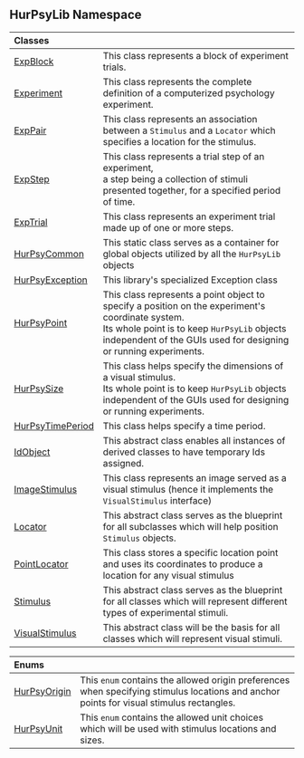 ## HurPsyLib Namespace

| Classes | |
| :--- | :--- |
| [ExpBlock](HurPsyLib.ExpBlock.md 'HurPsyLib.ExpBlock') | This class represents a block of experiment trials. |
| [Experiment](HurPsyLib.Experiment.md 'HurPsyLib.Experiment') | This class represents the complete definition of a computerized psychology experiment. |
| [ExpPair](HurPsyLib.ExpPair.md 'HurPsyLib.ExpPair') | This class represents an association between a `Stimulus` and a `Locator` which specifies a location for the stimulus. |
| [ExpStep](HurPsyLib.ExpStep.md 'HurPsyLib.ExpStep') | This class represents a trial step of an experiment,<br/>a step being a collection of stimuli presented together, for a specified period of time. |
| [ExpTrial](HurPsyLib.ExpTrial.md 'HurPsyLib.ExpTrial') | This class represents an experiment trial made up of one or more steps. |
| [HurPsyCommon](HurPsyLib.HurPsyCommon.md 'HurPsyLib.HurPsyCommon') | This static class serves as a container for global objects utilized by all the `HurPsyLib` objects |
| [HurPsyException](HurPsyLib.HurPsyException.md 'HurPsyLib.HurPsyException') | This library's specialized Exception class |
| [HurPsyPoint](HurPsyLib.HurPsyPoint.md 'HurPsyLib.HurPsyPoint') | This class represents a point object to specify a position on the experiment's coordinate system.<br/>Its whole point is to keep `HurPsyLib` objects independent of the GUIs used for designing or running experiments. |
| [HurPsySize](HurPsyLib.HurPsySize.md 'HurPsyLib.HurPsySize') | This class helps specify the dimensions of a visual stimulus.<br/>Its whole point is to keep `HurPsyLib` objects independent of the GUIs used for designing or running experiments. |
| [HurPsyTimePeriod](HurPsyLib.HurPsyTimePeriod.md 'HurPsyLib.HurPsyTimePeriod') | This class helps specify a time period. |
| [IdObject](HurPsyLib.IdObject.md 'HurPsyLib.IdObject') | This abstract class enables all instances of derived classes to have temporary Ids assigned. |
| [ImageStimulus](HurPsyLib.ImageStimulus.md 'HurPsyLib.ImageStimulus') | This class represents an image served as a visual stimulus (hence it implements the `VisualStimulus` interface) |
| [Locator](HurPsyLib.Locator.md 'HurPsyLib.Locator') | This abstract class serves as the blueprint for all subclasses which will help position `Stimulus` objects. |
| [PointLocator](HurPsyLib.PointLocator.md 'HurPsyLib.PointLocator') | This class stores a specific location point and uses its coordinates to produce a location for any visual stimulus |
| [Stimulus](HurPsyLib.Stimulus.md 'HurPsyLib.Stimulus') | This abstract class serves as the blueprint for all classes which will represent different types of experimental stimuli. |
| [VisualStimulus](HurPsyLib.VisualStimulus.md 'HurPsyLib.VisualStimulus') | This abstract class will be the basis for all classes which will represent visual stimuli. |

| Enums | |
| :--- | :--- |
| [HurPsyOrigin](HurPsyLib.HurPsyOrigin.md 'HurPsyLib.HurPsyOrigin') | This `enum` contains the allowed origin preferences when specifying stimulus locations and anchor points for visual stimulus rectangles. |
| [HurPsyUnit](HurPsyLib.HurPsyUnit.md 'HurPsyLib.HurPsyUnit') | This `enum` contains the allowed unit choices which will be used with  stimulus locations and sizes. |
